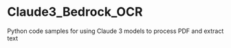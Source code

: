 # Claude3_Bedrock_OCR
Python code samples for using Claude 3 models to process PDF and extract text 
